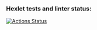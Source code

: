 ### Hexlet tests and linter status:
[![Actions Status](https://github.com/BeknurBekkaliev/java-project-lvl1/workflows/hexlet-check/badge.svg)](https://github.com/BeknurBekkaliev/java-project-lvl1/actions)